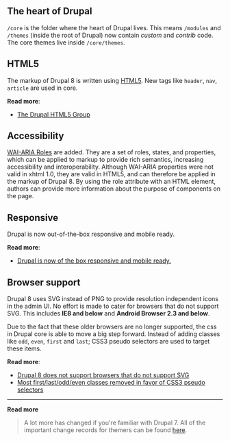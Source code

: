 ## The heart of Drupal

`/core` is the folder where the heart of Drupal lives. This means `/modules` and `/themes` (inside the root of Drupal) now contain *custom* and *contrib* code. The core themes live inside `/core/themes`.

## HTML5

The markup of Drupal 8 is written using [HTML5](http://buytaert.net/html5-in-drupal-8). New tags like `header`, `nav`, `article` are used in core.

**Read more**:
- [The Drupal HTML5 Group](https://groups.drupal.org/html5)

## Accessibility

[WAI-ARIA Roles](https://www.drupal.org/node/1179668) are added. They are a set of roles, states, and properties, which can be applied to markup to provide rich semantics, increasing accessibility and interoperability. Although WAI-ARIA properties were not valid in xhtml 1.0, they are valid in HTML5, and can therefore be applied in the markup of Drupal 8. By using the role attribute with an HTML element, authors can provide more information about the purpose of components on the page.

## Responsive

Drupal is now out-of-the-box responsive and mobile ready.

**Read more**:
- [Drupal is now of the box responsive and mobile ready.](https://groups.drupal.org/mobile/drupal-8)

## Browser support

Drupal 8 uses SVG instead of PNG to provide resolution independent icons in the admin UI. No effort is made to cater for browsers that do not support SVG. This includes **IE8 and below** and **Android Browser 2.3 and below**.

Due to the fact that these older browsers are no longer supported, the css in Drupal core is able to move a big step forward. Instead of adding classes like `odd`, `even`, `first` and `last`; CSS3 pseudo selectors are used to target these items.

**Read more**:
- [Drupal 8 does not support browsers that do not support SVG](https://www.drupal.org/node/2298227)
- [Most first/last/odd/even classes removed in favor of CSS3 pseudo selectors](https://www.drupal.org/node/2178215)

***

**Read more**

> A lot more has changed if you're familiar with Drupal 7. All of the important change records for themers can be found [here](https://www.drupal.org/list-changes/published/drupal?keywords_description=&to_branch=&version=&created_op=%3E%3D&created%5Bvalue%5D=&created%5Bmin%5D=&created%5Bmax%5D=&impacts%5B%5D=3).
